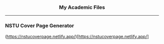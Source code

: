 <h3 align="center">My Academic Files</h3>
<hr />

### NSTU Cover Page Generator

(https://nstucoverpage.netlify.app/)[https://nstucoverpage.netlify.app/]
